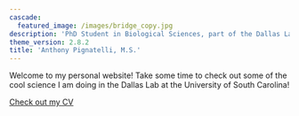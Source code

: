 ```yaml
---
cascade:  
  featured_image: /images/bridge_copy.jpg
description: 'PhD Student in Biological Sciences, part of the Dallas Lab!'
theme_version: 2.8.2
title: 'Anthony Pignatelli, M.S.'
---
```

Welcome to my personal website! Take some time to check out some of the cool science I am doing in the Dallas Lab at the University of South Carolina!

[Check out my CV](/files/My_CV.pdf)